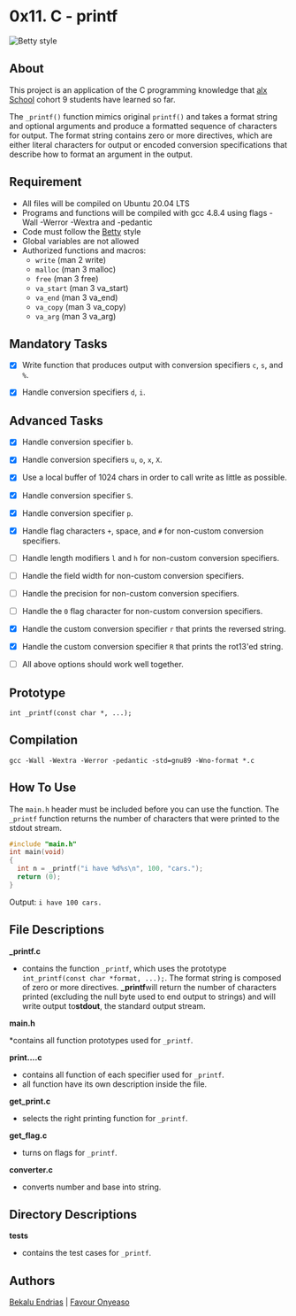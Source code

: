# 0x11. C - printf

![Betty style](https://img.shields.io/badge/betty-style%20guide-purple?style=round-square)

## About

This project is an application of the C programming knowledge that [alx School](https://www.alxafrica.com/) cohort 9 students have learned so far.

The `_printf()` function mimics original `printf()` and takes a format string and optional arguments and produce a formatted sequence of characters for output. The format string contains zero or more directives, which are either literal characters for output or encoded conversion specifications that describe how to format an argument in the output.

## Requirement

* All files will be compiled on Ubuntu 20.04 LTS
* Programs and functions will be compiled with gcc 4.8.4 using flags -Wall -Werror -Wextra and -pedantic
* Code must follow the [Betty](https://github.com/holbertonschool/Betty/wiki) style
* Global variables are not allowed
* Authorized functions and macros:
  * ```write``` (man 2 write)
  * ```malloc``` (man 3 malloc)
  * ```free``` (man 3 free)
  * ```va_start``` (man 3 va_start)
  * ```va_end``` (man 3 va_end)
  * ```va_copy``` (man 3 va_copy)
  * ```va_arg``` (man 3 va_arg)

## Mandatory Tasks

* [x] Write function that produces output with conversion specifiers ```c```, ```s```, and ```%```.

* [x] Handle conversion specifiers ```d```, ```i```.

## Advanced Tasks

* [x] Handle conversion specifier ```b```.

* [x] Handle conversion specifiers ```u```, ```o```, ```x```, ```X```.
* [x] Use a local buffer of 1024 chars in order to call write as little as possible.
* [x] Handle conversion specifier ```S```.
* [x] Handle conversion specifier ```p```.
* [x] Handle flag characters ```+```, space, and ```#``` for non-custom conversion specifiers.
* [ ] Handle length modifiers ```l``` and ```h``` for non-custom conversion specifiers.
* [ ] Handle the field width for non-custom conversion specifiers.
* [ ] Handle the precision for non-custom conversion specifiers.
* [ ] Handle the ```0``` flag character for non-custom conversion specifiers.
* [x] Handle the custom conversion specifier ```r``` that prints the reversed string.
* [x] Handle the custom conversion specifier ```R``` that prints the rot13'ed string.
* [ ] All above options should work well together.

## Prototype

`int _printf(const char *, ...);`

## Compilation

`gcc -Wall -Wextra -Werror -pedantic -std=gnu89 -Wno-format *.c`

## How To Use

The `main.h` header must be included before you can use the function. The `_printf` function returns the number of characters that were printed to the stdout stream.

```c
#include "main.h"
int main(void)
{
  int n = _printf("i have %d%s\n", 100, "cars.");
  return (0);
}
```

Output: `i have 100 cars.`

## File Descriptions

**_printf.c**

* contains the  function ```_printf```, which uses the prototype ```int_printf(const char *format, ...);```. The format string is composed of zero or more directives. **_printf**will return the number of characters printed (excluding the null byte used to end output to strings) and will write output to**stdout**, the standard output stream.

**main.h**

*contains all function prototypes used for ```_printf```.

**print....c**

* contains all function of each specifier used for ```_printf```.
* all function have its own description inside the file.

**get_print.c**

* selects the right printing function for ```_printf```.

**get_flag.c**

* turns on flags for ```_printf```.

**converter.c**

* converts number and base into string.

## Directory Descriptions

**tests**

* contains the test cases for ```_printf```.

## Authors

[Bekalu Endrias](https://github.com/bekalue) | [Favour Onyeaso](https://github.com/OnyeasoF)
